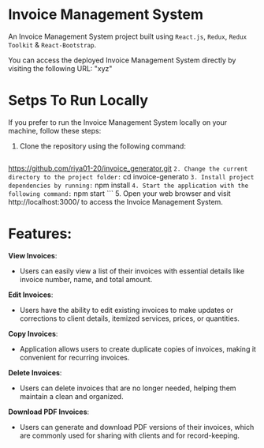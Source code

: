 # Invoice Management System
An Invoice Management System project built using `React.js`, `Redux`, `Redux Toolkit` & `React-Bootstrap`.

You can access the deployed Invoice Management System directly by visiting the following URL:
"xyz"

# Setps To Run Locally
If you prefer to run the Invoice Management System locally on your machine, follow these steps:

1. Clone the repository using the following command:
    ```
  https://github.com/riya01-20/invoice_generator.git
    ```
2. Change the current directory to the project folder:
    ```
    cd invoice-generato
    ```
3. Install project dependencies by running:
    ```
    npm install
    ```
4. Start the application with the following command:
    ```
    npm start
    ```
5. Open your web browser and visit http://localhost:3000/ to access the Invoice Management System.

# Features:
**View Invoices**: 
- Users can easily view a list of their invoices with essential details like invoice number, name, and total amount.

**Edit Invoices**:
- Users have the ability to edit existing invoices to make updates or corrections to client details, itemized services, prices, or quantities.

**Copy Invoices**:
- Application allows users to create duplicate copies of invoices, making it convenient for recurring invoices.

**Delete Invoices**:
- Users can delete invoices that are no longer needed, helping them maintain a clean and organized.

**Download PDF Invoices**:
- Users can generate and download PDF versions of their invoices, which are commonly used for sharing with clients and for record-keeping.
